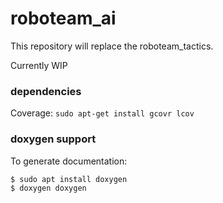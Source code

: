 # roboteam_ai
This repository will replace the roboteam_tactics.

Currently WIP


### dependencies
Coverage:
``` sudo apt-get install gcovr lcov ```

### doxygen support
To generate documentation:
```
$ sudo apt install doxygen
$ doxygen doxygen
````
